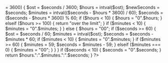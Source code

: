 <?php

function humanReadable($seconds)
{
  if ($seconds < 60 || $seconds % 60 === 0)
  {
    $minutes = "00";
  }

  if ($seconds >= 3600)
  {
    $ost = $seconds / 3600;
    $hours = intval($ost);
    $newSeconds = $seconds;
    $minutes = intval(($seconds - $hours * 3600) / 60);
    $seconds = ($seconds - $hours * 3600) % 60;

    if ($hours < 10)
    {
      $hours = "0".$hours;
    }
    elseif ($hours >= 100)
    {
      return "over the limit";
    }

    if ($minutes < 10)
    {
      $minutes = "0".$minutes;
    }   
  }
  else 
  {
    $hours = "00";

    if ($seconds >= 60)
    {
      $ost = $seconds / 60;
      $minutes = intval($ost);
      $seconds = $seconds - $minutes * 60;

      if ($minutes < 10)
      {
        $minutes = "0".$minutes;
      }

      if ($minutes >= 60)
      {
        $minutes = 59;
        $seconds = $minutes - 59;
      }
      elseif ($minutes === 0)
      {
        $minutes = "00";
      }  
    } 
  }

  if ($seconds < 10)
  {
    $seconds = "0".$seconds;
  }

  return $hours.":".$minutes.":".$seconds;
}

?>
